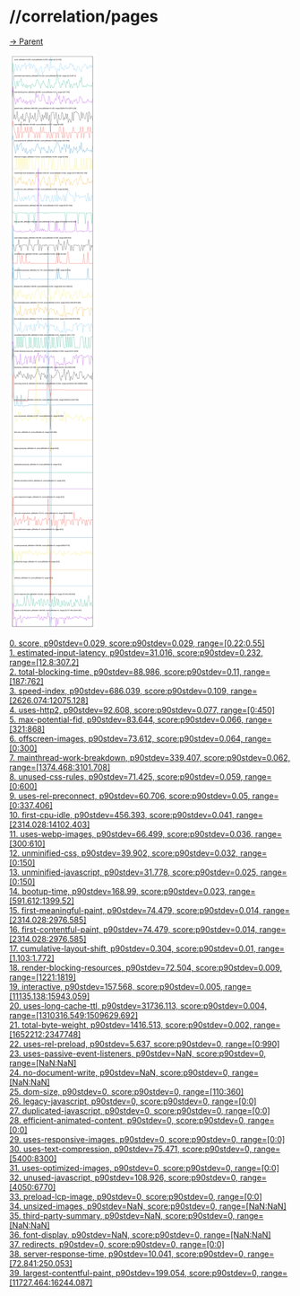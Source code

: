 
# //correlation/pages

[→ Parent](../..)

![PLOT: correlation](./correlation.svg)

[0. score, p90stdev=0.029, score:p90stdev=0.029, range=[0.22:0.55]](../../meta/score/samples/pages)  
[1. estimated-input-latency, p90stdev=31.016, score:p90stdev=0.232, range=[12.8:307.2]](../../estimated-input-latency/samples/pages/)  
[2. total-blocking-time, p90stdev=88.986, score:p90stdev=0.11, range=[187:762]](../../total-blocking-time/samples/pages/)  
[3. speed-index, p90stdev=686.039, score:p90stdev=0.109, range=[2626.074:12075.128]](../../speed-index/samples/pages/)  
[4. uses-http2, p90stdev=92.608, score:p90stdev=0.077, range=[0:450]](../../uses-http2/samples/pages/)  
[5. max-potential-fid, p90stdev=83.644, score:p90stdev=0.066, range=[321:868]](../../max-potential-fid/samples/pages/)  
[6. offscreen-images, p90stdev=73.612, score:p90stdev=0.064, range=[0:300]](../../offscreen-images/samples/pages/)  
[7. mainthread-work-breakdown, p90stdev=339.407, score:p90stdev=0.062, range=[1374.468:3101.708]](../../mainthread-work-breakdown/samples/pages/)  
[8. unused-css-rules, p90stdev=71.425, score:p90stdev=0.059, range=[0:600]](../../unused-css-rules/samples/pages/)  
[9. uses-rel-preconnect, p90stdev=60.706, score:p90stdev=0.05, range=[0:337.406]](../../uses-rel-preconnect/samples/pages/)  
[10. first-cpu-idle, p90stdev=456.393, score:p90stdev=0.041, range=[2314.028:14102.403]](../../first-cpu-idle/samples/pages/)  
[11. uses-webp-images, p90stdev=66.499, score:p90stdev=0.036, range=[300:610]](../../uses-webp-images/samples/pages/)  
[12. unminified-css, p90stdev=39.902, score:p90stdev=0.032, range=[0:150]](../../unminified-css/samples/pages/)  
[13. unminified-javascript, p90stdev=31.778, score:p90stdev=0.025, range=[0:150]](../../unminified-javascript/samples/pages/)  
[14. bootup-time, p90stdev=168.99, score:p90stdev=0.023, range=[591.612:1399.52]](../../bootup-time/samples/pages/)  
[15. first-meaningful-paint, p90stdev=74.479, score:p90stdev=0.014, range=[2314.028:2976.585]](../../first-meaningful-paint/samples/pages/)  
[16. first-contentful-paint, p90stdev=74.479, score:p90stdev=0.014, range=[2314.028:2976.585]](../../first-contentful-paint/samples/pages/)  
[17. cumulative-layout-shift, p90stdev=0.304, score:p90stdev=0.01, range=[1.103:1.772]](../../cumulative-layout-shift/samples/pages/)  
[18. render-blocking-resources, p90stdev=72.504, score:p90stdev=0.009, range=[1221:1819]](../../render-blocking-resources/samples/pages/)  
[19. interactive, p90stdev=157.568, score:p90stdev=0.005, range=[11135.138:15943.059]](../../interactive/samples/pages/)  
[20. uses-long-cache-ttl, p90stdev=31736.113, score:p90stdev=0.004, range=[1310316.549:1509629.692]](../../uses-long-cache-ttl/samples/pages/)  
[21. total-byte-weight, p90stdev=1416.513, score:p90stdev=0.002, range=[1652212:2347748]](../../total-byte-weight/samples/pages/)  
[22. uses-rel-preload, p90stdev=5.637, score:p90stdev=0, range=[0:990]](../../uses-rel-preload/samples/pages/)  
[23. uses-passive-event-listeners, p90stdev=NaN, score:p90stdev=0, range=[NaN:NaN]](../../uses-passive-event-listeners/samples/pages/)  
[24. no-document-write, p90stdev=NaN, score:p90stdev=0, range=[NaN:NaN]](../../no-document-write/samples/pages/)  
[25. dom-size, p90stdev=0, score:p90stdev=0, range=[110:360]](../../dom-size/samples/pages/)  
[26. legacy-javascript, p90stdev=0, score:p90stdev=0, range=[0:0]](../../legacy-javascript/samples/pages/)  
[27. duplicated-javascript, p90stdev=0, score:p90stdev=0, range=[0:0]](../../duplicated-javascript/samples/pages/)  
[28. efficient-animated-content, p90stdev=0, score:p90stdev=0, range=[0:0]](../../efficient-animated-content/samples/pages/)  
[29. uses-responsive-images, p90stdev=0, score:p90stdev=0, range=[0:0]](../../uses-responsive-images/samples/pages/)  
[30. uses-text-compression, p90stdev=75.471, score:p90stdev=0, range=[5400:8300]](../../uses-text-compression/samples/pages/)  
[31. uses-optimized-images, p90stdev=0, score:p90stdev=0, range=[0:0]](../../uses-optimized-images/samples/pages/)  
[32. unused-javascript, p90stdev=108.926, score:p90stdev=0, range=[4050:6770]](../../unused-javascript/samples/pages/)  
[33. preload-lcp-image, p90stdev=0, score:p90stdev=0, range=[0:0]](../../preload-lcp-image/samples/pages/)  
[34. unsized-images, p90stdev=NaN, score:p90stdev=0, range=[NaN:NaN]](../../unsized-images/samples/pages/)  
[35. third-party-summary, p90stdev=NaN, score:p90stdev=0, range=[NaN:NaN]](../../third-party-summary/samples/pages/)  
[36. font-display, p90stdev=NaN, score:p90stdev=0, range=[NaN:NaN]](../../font-display/samples/pages/)  
[37. redirects, p90stdev=0, score:p90stdev=0, range=[0:0]](../../redirects/samples/pages/)  
[38. server-response-time, p90stdev=10.041, score:p90stdev=0, range=[72.841:250.053]](../../server-response-time/samples/pages/)  
[39. largest-contentful-paint, p90stdev=199.054, score:p90stdev=0, range=[11727.464:16244.087]](../../largest-contentful-paint/samples/pages/)  
